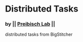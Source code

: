 # Distributed Tasks
### by || [Preibisch Lab](http://preibischlab.mdc-berlin.de) ||

 distributed tasks from BigStitcher 


